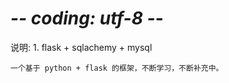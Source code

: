 # -*- coding: utf-8 -*-

说明:
    1. flask + sqlachemy + mysql

    一个基于 python + flask 的框架，不断学习，不断补充中。
